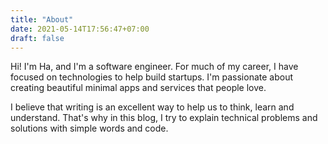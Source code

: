 ```yaml
---
title: "About"
date: 2021-05-14T17:56:47+07:00
draft: false
---
```


Hi! I'm Ha, and I'm a software engineer. For much of my career, I have focused on technologies to help build startups. I'm passionate about creating beautiful minimal apps and services that people love.

I believe that writing is an excellent way to help us to think, learn and understand. That's why in this blog, I try to explain technical problems and solutions with simple words and code.
